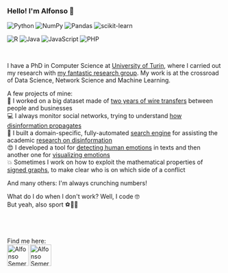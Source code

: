 ### Hello! I'm Alfonso 👋


<!-- <p align="center">
<img src="https://cutewallpaper.org/21/big-data-wallpaper/Making-Sense-of-Big-Data-Just-Say-the-Words-AW360.jpg" alt="my banner">
</p> -->

<!-- https://github.com/Ileriayo/markdown-badges -->
![Python](https://img.shields.io/badge/python-3670A0?style=for-the-badge&logo=python&logoColor=ffdd54)
![NumPy](https://img.shields.io/badge/numpy-%23013243.svg?style=for-the-badge&logo=numpy&logoColor=white)
![Pandas](https://img.shields.io/badge/pandas-%23150458.svg?style=for-the-badge&logo=pandas&logoColor=white)
![scikit-learn](https://img.shields.io/badge/scikit--learn-%23F7931E.svg?style=for-the-badge&logo=scikit-learn&logoColor=white)

![R](https://img.shields.io/badge/r-%23276DC3.svg?style=for-the-badge&logo=r&logoColor=white)
![Java](https://img.shields.io/badge/java-%23ED8B00.svg?style=for-the-badge&logo=java&logoColor=white)
![JavaScript](https://img.shields.io/badge/javascript-%23323330.svg?style=for-the-badge&logo=javascript&logoColor=%23F7DF1E)
![PHP](https://img.shields.io/badge/php-%23777BB4.svg?style=for-the-badge&logo=php&logoColor=white)
<br>

<br>

I have a PhD in Computer Science at [University of Turin](http://www.di.unito.it/do/home.pl), where I carried out my research with [my fantastic research group](https://arcs.di.unito.it/). My work is at the crossroad of Data Science, Network Science and Machine Learning.


A few projects of mine: <br>
🏦 I worked on a big dataset made of [two years of wire transfers](https://appliednetsci.springeropen.com/articles/10.1007/s41109-020-00314-x) between people and businesses <br>
💻 I always monitor social networks, trying to understand [how disinformation propagates](https://epjdatascience.springeropen.com/articles/10.1140/epjds/s13688-022-00342-w) <br>
🔬 I built a domain-specific, fully-automated [search engine](http://fakenewsresearch.net/) for assisting the academic [research on disinformation](https://arxiv.org/abs/2109.07909)  <br>
😍 I developed a tool for [detecting human emotions](https://github.com/alfonsosemeraro/emolib) in texts and then another one for [visualizing emotions](https://github.com/alfonsosemeraro/pyplutchik) <br>
💥 Sometimes I work on how to exploit the mathematical properties of [signed graphs](https://github.com/alfonsosemeraro/draw_signed_networkx), to make clear who is on which side of a conflict <br>

And many others: I'm always crunching numbers!


What do I do when I don't work? Well, I code 🤓 <br>
But yeah, also sport ⚽🥊🎾

<br><br>

Find me here: <br>
<span><a href="https://www.linkedin.com/in/alfonsosemeraro/"><img align="left" src="https://cdn-icons-png.flaticon.com/512/3536/3536505.png" alt="Alfonso Semeraro | LinkedIn" width="50px"/></a></span>
<span><a href="https://twitter.com/AlfonsoSemeraro"><img align="left" src="https://cdn-icons-png.flaticon.com/512/3256/3256013.png" alt="Alfonso Semeraro | Twitter" width="50px"/></a></span>


<!--
**alfonsosemeraro/alfonsosemeraro** is a ✨ _special_ ✨ repository because its `README.md` (this file) appears on your GitHub profile.

Here are some ideas to get you started:

- 🔭 I’m currently working on ...
- 🌱 I’m currently learning ...
- 👯 I’m looking to collaborate on ...
- 🤔 I’m looking for help with ...
- 💬 Ask me about ...
- 📫 How to reach me: ...
- 😄 Pronouns: ...
- ⚡ Fun fact: ...
-->
